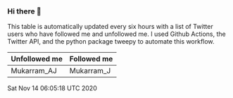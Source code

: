 ### Hi there 👋

This table is automatically updated every six hours with a list of Twitter users who have followed me and unfollowed me. I used Github Actions, the Twitter API, and the python package tweepy to automate this workflow.

| Unfollowed me |  Followed me |
| --- | --- |
|Mukarram_AJ|Mukarram_J|
Sat Nov 14 06:05:18 UTC 2020
